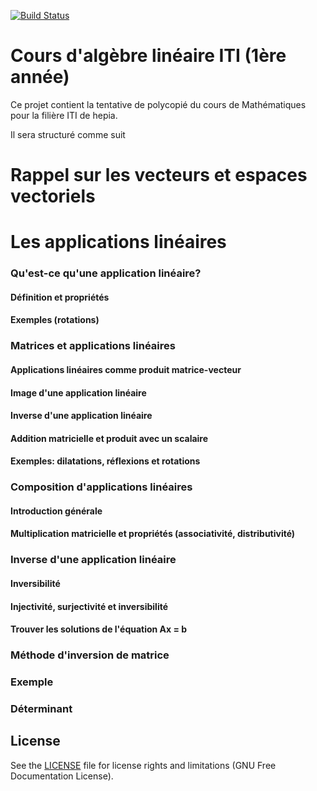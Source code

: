 [![Build Status](https://travis-ci.org/mathintro/linearalgebra.svg?branch=master)](https://travis-ci.org/mathintro/linearalgebra)

# Cours d'algèbre linéaire ITI (1ère année)

Ce projet contient la tentative de polycopié du cours de Mathématiques pour la filière ITI de hepia.

Il sera structuré comme suit

Rappel sur les vecteurs et espaces vectoriels
=======================

Les applications linéaires
==========================

### Qu'est-ce qu'une application linéaire?

#### Définition et propriétés

#### Exemples (rotations)

### Matrices et applications linéaires

#### Applications linéaires comme produit matrice-vecteur

#### Image d'une application linéaire

#### Inverse d'une application linéaire

#### Addition matricielle et produit avec un scalaire

#### Exemples: dilatations, réflexions et rotations

### Composition d'applications linéaires

#### Introduction générale

#### Multiplication matricielle et propriétés (associativité, distributivité)

### Inverse d'une application linéaire

#### Inversibilité

#### Injectivité, surjectivité et inversibilité

#### Trouver les solutions de l'équation Ax = b

### Méthode d'inversion de matrice

### Exemple

### Déterminant


## License

See the [LICENSE](LICENSE.md) file for license rights and limitations (GNU Free Documentation License).